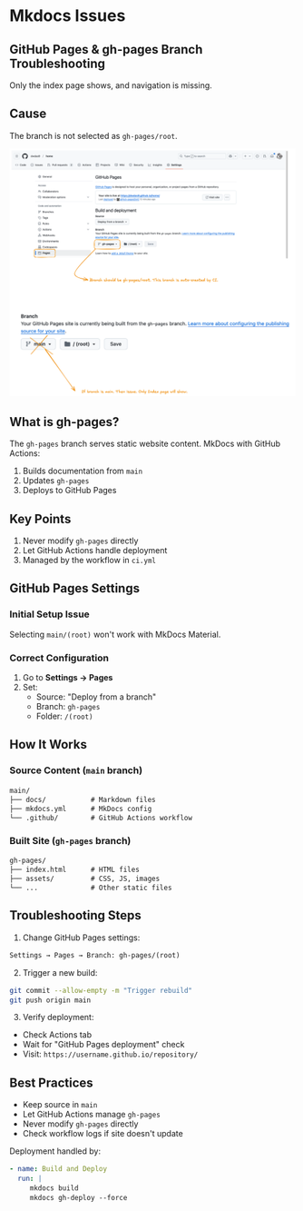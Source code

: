 # Mkdocs Issues

## GitHub Pages & gh-pages Branch Troubleshooting
Only the index page shows, and navigation is missing.

## Cause
The branch is not selected as `gh-pages/root`.

![alt text](images/image.png)

## What is gh-pages?
The `gh-pages` branch serves static website content. MkDocs with GitHub Actions:
1. Builds documentation from `main`
2. Updates `gh-pages`
3. Deploys to GitHub Pages

## Key Points
1. Never modify `gh-pages` directly
2. Let GitHub Actions handle deployment
3. Managed by the workflow in `ci.yml`

## GitHub Pages Settings

### Initial Setup Issue
Selecting `main/(root)` won't work with MkDocs Material.

### Correct Configuration
1. Go to **Settings → Pages**
2. Set:
    - Source: "Deploy from a branch"
    - Branch: `gh-pages`
    - Folder: `/(root)`

## How It Works

### Source Content (`main` branch)
```plaintext
main/
├── docs/           # Markdown files
├── mkdocs.yml      # MkDocs config
└── .github/        # GitHub Actions workflow
```

### Built Site (`gh-pages` branch)
```plaintext
gh-pages/
├── index.html      # HTML files
├── assets/         # CSS, JS, images
└── ...             # Other static files
```

## Troubleshooting Steps

1. Change GitHub Pages settings:
```markdown
Settings → Pages → Branch: gh-pages/(root)
```

2. Trigger a new build:
```bash
git commit --allow-empty -m "Trigger rebuild"
git push origin main
```

3. Verify deployment:
- Check Actions tab
- Wait for "GitHub Pages deployment" check
- Visit: `https://username.github.io/repository/`

## Best Practices
- Keep source in `main`
- Let GitHub Actions manage `gh-pages`
- Never modify `gh-pages` directly
- Check workflow logs if site doesn't update

Deployment handled by:
```yaml
- name: Build and Deploy
  run: |
     mkdocs build
     mkdocs gh-deploy --force
```
